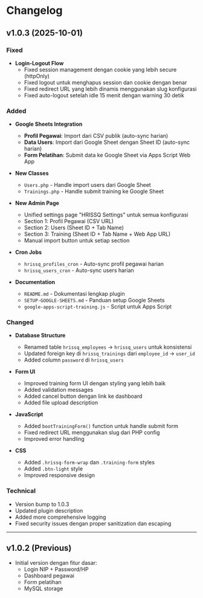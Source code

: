 # Changelog

## v1.0.3 (2025-10-01)

### Fixed
- **Login-Logout Flow**
  - Fixed session management dengan cookie yang lebih secure (httpOnly)
  - Fixed logout untuk menghapus session dan cookie dengan benar
  - Fixed redirect URL yang lebih dinamis menggunakan slug konfigurasi
  - Fixed auto-logout setelah idle 15 menit dengan warning 30 detik

### Added
- **Google Sheets Integration**
  - **Profil Pegawai**: Import dari CSV publik (auto-sync harian)
  - **Data Users**: Import dari Google Sheet dengan Sheet ID (auto-sync harian)
  - **Form Pelatihan**: Submit data ke Google Sheet via Apps Script Web App

- **New Classes**
  - `Users.php` - Handle import users dari Google Sheet
  - `Trainings.php` - Handle submit training ke Google Sheet

- **New Admin Page**
  - Unified settings page "HRISSQ Settings" untuk semua konfigurasi
  - Section 1: Profil Pegawai (CSV URL)
  - Section 2: Users (Sheet ID + Tab Name)
  - Section 3: Training (Sheet ID + Tab Name + Web App URL)
  - Manual import button untuk setiap section

- **Cron Jobs**
  - `hrissq_profiles_cron` - Auto-sync profil pegawai harian
  - `hrissq_users_cron` - Auto-sync users harian

- **Documentation**
  - `README.md` - Dokumentasi lengkap plugin
  - `SETUP-GOOGLE-SHEETS.md` - Panduan setup Google Sheets
  - `google-apps-script-training.js` - Script untuk Apps Script

### Changed
- **Database Structure**
  - Renamed table `hrissq_employees` → `hrissq_users` untuk konsistensi
  - Updated foreign key di `hrissq_trainings` dari `employee_id` → `user_id`
  - Added column `password` di `hrissq_users`

- **Form UI**
  - Improved training form UI dengan styling yang lebih baik
  - Added validation messages
  - Added cancel button dengan link ke dashboard
  - Added file upload description

- **JavaScript**
  - Added `bootTrainingForm()` function untuk handle submit form
  - Fixed redirect URL menggunakan slug dari PHP config
  - Improved error handling

- **CSS**
  - Added `.hrissq-form-wrap` dan `.training-form` styles
  - Added `.btn-light` style
  - Improved responsive design

### Technical
- Version bump to 1.0.3
- Updated plugin description
- Added more comprehensive logging
- Fixed security issues dengan proper sanitization dan escaping

---

## v1.0.2 (Previous)
- Initial version dengan fitur dasar:
  - Login NIP + Password/HP
  - Dashboard pegawai
  - Form pelatihan
  - MySQL storage
